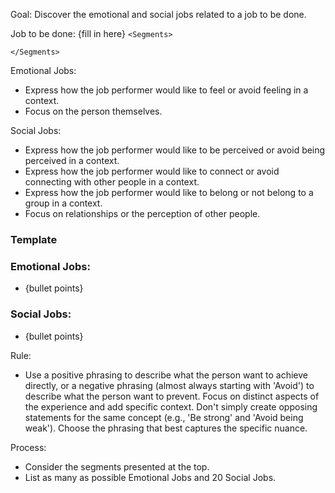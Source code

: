 Goal: Discover the emotional and social jobs related to a job to be done.

Job to be done: {fill in here}
`<Segments>`

`</Segments>`

Emotional Jobs:
- Express how the job performer would like to feel or avoid feeling in a context.
- Focus on the person themselves.

Social Jobs:
- Express how the job performer would like to be perceived or avoid being perceived in a context.
- Express how the job performer would like to connect or avoid connecting with other people in a context.
- Express how the job performer would like to belong or not belong to a group in a context.
- Focus on relationships or the perception of other people.

### Template
### Emotional Jobs: 
  - {bullet points}
### Social Jobs:
  - {bullet points}

Rule: 
- Use a positive phrasing to describe what the person want to achieve directly, or a negative phrasing (almost always starting with 'Avoid') to describe what the person want to prevent. Focus on distinct aspects of the experience and add specific context. Don't simply create opposing statements for the same concept (e.g., 'Be strong' and 'Avoid being weak'). Choose the phrasing that best captures the specific nuance.

Process:
- Consider the segments presented at the top.
- List as many as possible Emotional Jobs and 20 Social Jobs.

